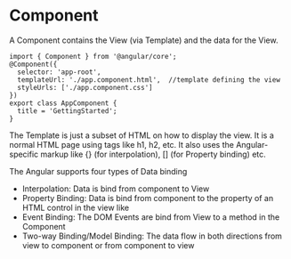 # Component
A Component contains the View (via Template) and the data for the View.
```
import { Component } from '@angular/core';
@Component({    
  selector: 'app-root',
  templateUrl: './app.component.html',  //template defining the view
  styleUrls: ['./app.component.css']
})
export class AppComponent {
  title = 'GettingStarted';
}
```

The Template is just a subset of HTML on how to display the view. It is a normal HTML page using tags like h1, h2, etc. 
It also uses the Angular-specific markup like {} (for interpolation), [] (for Property binding) etc.

The Angular supports four types of Data binding
- Interpolation: Data is bind from component to View
- Property Binding:  Data is bind from component to the property of an HTML control in the view like
- Event Binding: The DOM Events are bind from View to a method in the Component
- Two-way Binding/Model Binding: The data flow in both directions from view to component or from component to view

